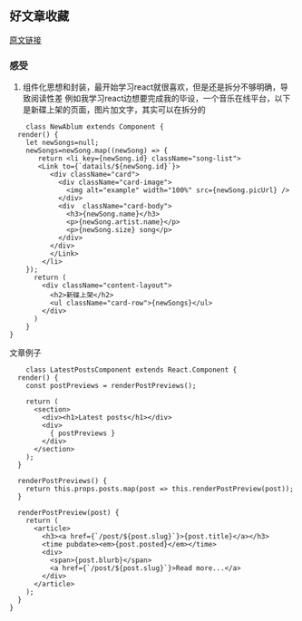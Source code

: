 ## 好文章收藏  ##

[原文链接](https://camjackson.net/post/9-things-every-reactjs-beginner-should-know?utm_source=qq&utm_medium=social)

### 感受  ###

1. 组件化思想和封装，最开始学习react就很喜欢，但是还是拆分不够明确，导致阅读性差
例如我学习react边想要完成我的毕设，一个音乐在线平台，以下是新碟上架的页面，图片加文字，其实可以在拆分的

```
    class NewAblum extends Component {
  render() {
    let newSongs=null;
    newSongs=newSong.map((newSong) => {
       return <li key={newSong.id} className="song-list">
       <Link to={`datails/${newSong.id}`}>
          <div className="card">
            <div className="card-image">
              <img alt="example" width="100%" src={newSong.picUrl} />
            </div>
            <div  className="card-body">
              <h3>{newSong.name}</h3>
              <p>{newSong.artist.name}</p>
              <p>{newSong.size} song</p>
            </div>
          </div>
          </Link>
        </li>
    });
      return (
        <div className="content-layout">
          <h2>新碟上架</h2>
          <ul className="card-row">{newSongs}</ul>
        </div>
      )
    }
}

```

文章例子


```
    class LatestPostsComponent extends React.Component {
  render() {
    const postPreviews = renderPostPreviews();

    return (
      <section>
        <div><h1>Latest posts</h1></div>
        <div>
          { postPreviews }
        </div>
      </section>
    );
  }

  renderPostPreviews() {
    return this.props.posts.map(post => this.renderPostPreview(post));
  }

  renderPostPreview(post) {
    return (
      <article>
        <h3><a href={`/post/${post.slug}`}>{post.title}</a></h3>
        <time pubdate><em>{post.posted}</em></time>
        <div>
          <span>{post.blurb}</span>
          <a href={`/post/${post.slug}`}>Read more...</a>
        </div>
      </article>
    );
  }
}
```

